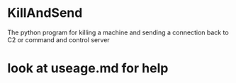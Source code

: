 # KillAndSend
The python program for killing a machine and sending a connection back to C2 or command and control server

# look at useage.md for help 
